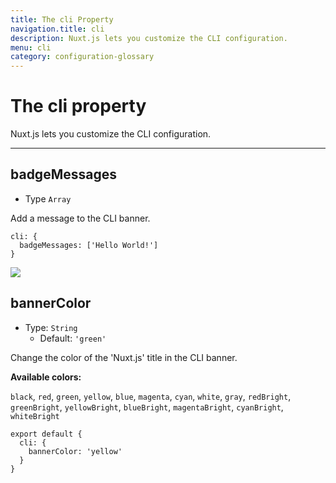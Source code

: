 ```yaml
---
title: The cli Property
navigation.title: cli
description: Nuxt.js lets you customize the CLI configuration.
menu: cli
category: configuration-glossary
---
```

# The cli property

Nuxt.js lets you customize the CLI configuration.

---

## badgeMessages

- Type `Array`

Add a message to the CLI banner.

```js{}[nuxt.config.js]
cli: {
  badgeMessages: ['Hello World!']
}
```

![](/img/docs/cli-badge.png)

## bannerColor

- Type: `String`
  - Default: `'green'`

Change the color of the 'Nuxt.js' title in the CLI banner.

**Available colors:**

`black`, `red`, `green`, `yellow`, `blue`, `magenta`, `cyan`, `white`, `gray`, `redBright`, `greenBright`, `yellowBright`, `blueBright`, `magentaBright`, `cyanBright`, `whiteBright`

```js{}[nuxt.config.js]
export default {
  cli: {
    bannerColor: 'yellow'
  }
}
```
